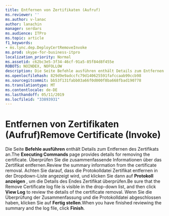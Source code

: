 ```yaml
---
title: Entfernen von Zertifikaten (Aufruf)
ms.reviewer: ''
ms.author: v-lanac
author: lanachin
manager: serdars
ms.audience: ITPro
ms.topic: article
f1_keywords:
- ms.lync.dep.DeployCertRemoveInvoke
ms.prod: skype-for-business-itpro
localization_priority: Normal
ms.assetid: c62bc3e5-3f34-46cf-91a5-85f84d8f455e
ROBOTS: NOINDEX, NOFOLLOW
description: Die Seite Befehle ausführen enthält Details zum Entfernen des Zertifikats an. Überprüfen Sie die zusammenfassende Informationen über das Zertifikat entfernen. Achten Sie darauf, dass die Protokolldatei Zertifikat entfernen in der Dropdown-Liste angezeigt wird, und klicken Sie dann auf Protokoll anzeigen, um die Details des Endes Zertifikat überprüfen. Wenn Sie die Überprüfung der Zusammenfassung und die Protokolldatei abgeschlossen haben, klicken Sie auf Fertig stellen.
ms.openlocfilehash: 829d9e9adccfc79d140625591fafccaab99ccb98
ms.sourcegitcommit: bb53f131fabb03a66f0d000f8ba668fbad190778
ms.translationtype: MT
ms.contentlocale: de-DE
ms.lasthandoff: 05/11/2019
ms.locfileid: "33893931"
---
```

# <a name="remove-certificate-invoke"></a><span data-ttu-id="144db-106">Entfernen von Zertifikaten (Aufruf)</span><span class="sxs-lookup"><span data-stu-id="144db-106">Remove Certificate (Invoke)</span></span>
 
<span data-ttu-id="144db-107">Die Seite **Befehle ausführen** enthält Details zum Entfernen des Zertifikats an.</span><span class="sxs-lookup"><span data-stu-id="144db-107">The **Executing Commands** page provides details for removing the certificate.</span></span> <span data-ttu-id="144db-108">Überprüfen Sie die zusammenfassende Informationen über das Zertifikat entfernen.</span><span class="sxs-lookup"><span data-stu-id="144db-108">Review the summary information from the certificate removal.</span></span> <span data-ttu-id="144db-109">Achten Sie darauf, dass die Protokolldatei Zertifikat entfernen in der Dropdown-Liste angezeigt wird, und klicken Sie dann auf **Protokoll anzeigen** , um die Details des Endes Zertifikat überprüfen.</span><span class="sxs-lookup"><span data-stu-id="144db-109">Be sure that the Remove Certificate log file is visible in the drop-down list, and then click **View Log** to review the details of the certificate removal.</span></span> <span data-ttu-id="144db-110">Wenn Sie die Überprüfung der Zusammenfassung und die Protokolldatei abgeschlossen haben, klicken Sie auf **Fertig stellen**.</span><span class="sxs-lookup"><span data-stu-id="144db-110">When you have finished reviewing the summary and the log file, click **Finish**.</span></span>
  

